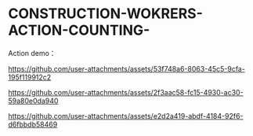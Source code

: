 # CONSTRUCTION-WOKRERS-ACTION-COUNTING-



Action demo：




https://github.com/user-attachments/assets/53f748a6-8063-45c5-9cfa-195f119912c2

https://github.com/user-attachments/assets/2f3aac58-fc15-4930-ac30-59a80e0da940

https://github.com/user-attachments/assets/e2d2a419-abdf-4184-92f6-d6fbbdb58469






